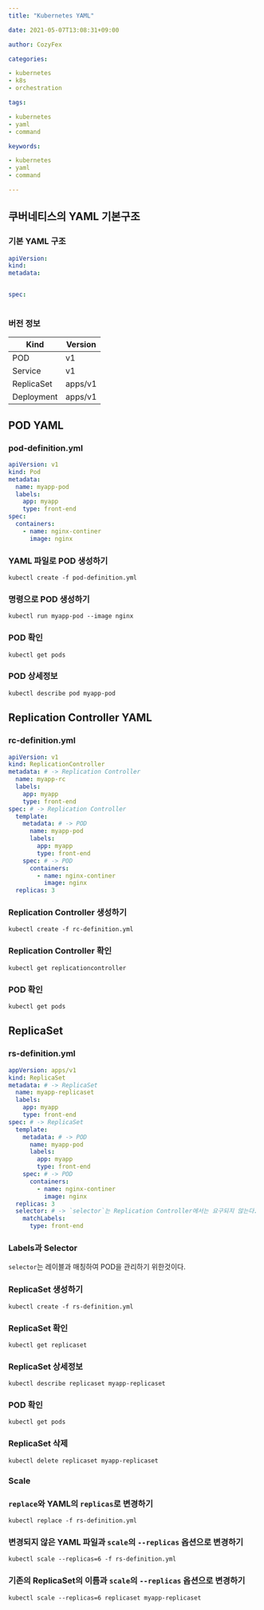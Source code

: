 ```yaml
---
title: "Kubernetes YAML"

date: 2021-05-07T13:08:31+09:00

author: CozyFex

categories:

- kubernetes
- k8s
- orchestration

tags:

- kubernetes
- yaml
- command

keywords:

- kubernetes
- yaml
- command

---
```


## 쿠버네티스의 YAML 기본구조

### 기본 YAML 구조

```yaml
apiVersion:
kind:
metadata:


spec:



```

### 버전 정보

| Kind       | Version |
| ---------- | ------- |
| POD        | v1      |
| Service    | v1      |
| ReplicaSet | apps/v1 |
| Deployment | apps/v1 |

## POD YAML

### pod-definition.yml

```yaml
apiVersion: v1
kind: Pod
metadata:
  name: myapp-pod
  labels:
    app: myapp
    type: front-end
spec:
  containers:
    - name: nginx-continer
      image: nginx
```

### YAML 파일로 POD 생성하기

```shell
kubectl create -f pod-definition.yml
```

### 명령으로 POD 생성하기

```shell
kubectl run myapp-pod --image nginx
```

### POD 확인

```shell
kubectl get pods
```

### POD 상세정보

```shell
kubectl describe pod myapp-pod
```

## Replication Controller YAML

### rc-definition.yml

```yaml
apiVersion: v1
kind: ReplicationController
metadata: # -> Replication Controller
  name: myapp-rc
  labels:
    app: myapp
    type: front-end
spec: # -> Replication Controller
  template:
    metadata: # -> POD
      name: myapp-pod
      labels:
        app: myapp
        type: front-end
    spec: # -> POD
      containers:
        - name: nginx-continer
          image: nginx
  replicas: 3
```

### Replication Controller 생성하기

```shell
kubectl create -f rc-definition.yml
```

### Replication Controller 확인

```shell
kubectl get replicationcontroller
```

### POD 확인

```shell
kubectl get pods
```

## ReplicaSet

### rs-definition.yml

```yaml
appVersion: apps/v1
kind: ReplicaSet
metadata: # -> ReplicaSet
  name: myapp-replicaset
  labels:
    app: myapp
    type: front-end
spec: # -> ReplicaSet
  template:
    metadata: # -> POD
      name: myapp-pod
      labels:
        app: myapp
        type: front-end
    spec: # -> POD
      containers:
        - name: nginx-continer
          image: nginx
  replicas: 3
  selector: # -> `selector`는 Replication Controller에서는 요구되지 않는다.
    matchLabels:
      type: front-end
```

### Labels과 Selector

`selector`는 레이블과 매칭하여 POD을 관리하기 위한것이다.

### ReplicaSet 생성하기

```shell
kubectl create -f rs-definition.yml
```

### ReplicaSet 확인

```shell
kubectl get replicaset
```

### ReplicaSet 상세정보

```shell
kubectl describe replicaset myapp-replicaset
```

### POD 확인

```shell
kubectl get pods
```

### ReplicaSet 삭제

```shell
kubectl delete replicaset myapp-replicaset
```

### Scale

### `replace`와 YAML의 `replicas`로 변경하기

```shell
kubectl replace -f rs-definition.yml
```

### 변경되지 않은 YAML 파일과 `scale`의 `--replicas` 옵션으로 변경하기

```shell
kubectl scale --replicas=6 -f rs-definition.yml
```

### 기존의 ReplicaSet의 이름과 `scale`의 `--replicas` 옵션으로 변경하기

```shell
kubectl scale --replicas=6 replicaset myapp-replicaset
```


